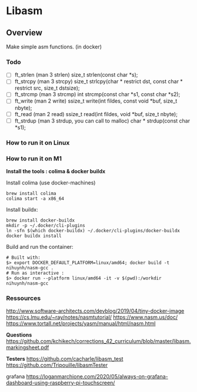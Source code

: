 # Libasm

## Overview
Make simple asm functions. (in docker)

### Todo
- [ ] ft_strlen (man 3 strlen)
size_t strlen(const char *s);
- [ ] ft_strcpy (man 3 strcpy)
size_t strlcpy(char * restrict dst, const char * restrict src, size_t dstsize);
- [ ] ft_strcmp (man 3 strcmp)
int strcmp(const char *s1, const char *s2);
- [ ] ft_write (man 2 write)
ssize_t write(int fildes, const void *buf, size_t nbyte);
- [ ] ft_read (man 2 read)
ssize_t read(int fildes, void *buf, size_t nbyte);
- [ ] ft_strdup (man 3 strdup, you can call to malloc)
char * strdup(const char *s1);

### How to run it on Linux

### How to run it on M1
**Install the tools : colima & docker buildx**

Install colima (use docker-machines)
```shell
brew install colima
colima start -a x86_64
```

Install buildx:
```shell
brew install docker-buildx
mkdir -p ~/.docker/cli-plugins
ln -sfn $(which docker-buildx) ~/.docker/cli-plugins/docker-buildx
docker buildx install
```

Build and run the container:
```shell
# Built with:
$> export DOCKER_DEFAULT_PLATFORM=linux/amd64; docker build -t nihuynh/nasm-gcc .
# Run as interactive :
$> docker run --platform linux/amd64 -it -v $(pwd):/workdir nihuynh/nasm-gcc
```

### Ressources
http://www.software-architects.com/devblog/2019/04/tiny-docker-image
https://cs.lmu.edu/~ray/notes/nasmtutorial/
https://www.nasm.us/doc/
https://www.tortall.net/projects/yasm/manual/html/nasm.html

**Questions**
https://github.com/kchikech/corrections_42_curriculum/blob/master/libasm.markingsheet.pdf

**Testers**
https://github.com/cacharle/libasm_test
https://github.com/Tripouille/libasmTester

grafana
https://loganmarchione.com/2020/05/always-on-grafana-dashboard-using-raspberry-pi-touchscreen/